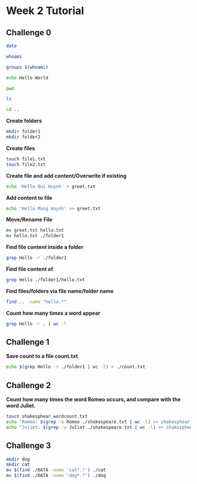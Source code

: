# Week 2 Tutorial
## Challenge 0
```bash
date
```

```bash
whoami
```

```bash
groups $(whoami)
```

```bash
echo Hello World
```

```bash
pwd
```

```bash
ls
```

```bash
cd ..
```

**Create folders**
```bash
mkdir folder1
mkdir folder2
```

**Create files**
```bash
touch file1.txt
touch file2.txt
```

**Create file and add content/Overwrite if existing**
```bash
echo 'Hello Qui Huynh' > greet.txt
```

**Add content to file**
```bash
echo 'Hello Mung Huynh' >> greet.txt
```

**Move/Rename File**
```bash
mv greet.txt hello.txt
mv hello.txt ./folder1
```

**Find file content inside a folder**
```bash
grep Hello -r ./folder1
```

**Find file content of**
```bash
grep Hello ./folder1/hello.txt
```

**Find files/folders via file name/folder name**
```bash
find .. -name "hello.*"
```

**Count how many times a word appear**
```bash
grep Hello -r . | wc -l
```

## Challenge 1
**Save count to a file count.txt**
```bash
echo $(grep Hello -r ./folder1 | wc -l) > ./count.txt
```

## Challenge 2
**Count how many times the word Romeo occurs, and compare with the word Juliet.**
```bash
touch shakesphear_wordcount.txt
echo "Romeo: $(grep -o Romeo ./shakespeare.txt | wc -l) >> shakesphear_wordcount.txt"
echo "Juliet: $(grep -o Juliet ./shakespeare.txt | wc -l) >> shakesphear_wordcount.txt"
```

## Challenge 3
```bash
mkdir dog
mkdir cat
mv $(find ./DATA -name 'cat*.*') ./cat
mv $(find ./DATA -name 'dog*.*') ./dog
```